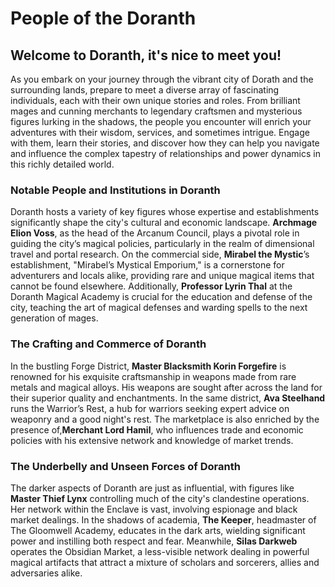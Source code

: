 # People of the Doranth

## Welcome to Doranth, it's nice to meet you!

As you embark on your journey through the vibrant city of Dorath and the surrounding lands, prepare to meet a diverse array of fascinating individuals, each with their own unique stories and roles. From brilliant mages and cunning merchants to legendary craftsmen and mysterious figures lurking in the shadows, the people you encounter will enrich your adventures with their wisdom, services, and sometimes intrigue. Engage with them, learn their stories, and discover how they can help you navigate and influence the complex tapestry of relationships and power dynamics in this richly detailed world.


### Notable People and Institutions in Doranth

Doranth hosts a variety of key figures whose expertise and establishments significantly shape the city's cultural and economic landscape. 
**Archmage Elion Voss**, as the head of the Arcanum Council, plays a pivotal role in guiding the city’s magical policies, particularly in the realm of dimensional travel and portal research. On the commercial side, **Mirabel the Mystic**’s establishment, "Mirabel’s Mystical Emporium," 
is a cornerstone for adventurers and locals alike, providing rare and unique magical items that cannot be found elsewhere. 
Additionally, **Professor Lyrin Thal** at the Doranth Magical Academy is crucial for the education and defense of the city, teaching the art of magical defenses and warding spells to the next generation of mages.

### The Crafting and Commerce of Doranth

In the bustling Forge District, **Master Blacksmith Korin Forgefire** is renowned for his exquisite craftsmanship in weapons made from rare metals and magical alloys. His weapons are sought after across the land for their superior quality and enchantments. 
In the same district, **Ava Steelhand** runs the Warrior’s Rest, a hub for warriors seeking expert advice on weaponry and a good night's rest. 
The marketplace is also enriched by the presence of,**Merchant Lord Hamil**, 
who influences trade and economic policies with his extensive network and knowledge of market trends.

### The Underbelly and Unseen Forces of Doranth

The darker aspects of Doranth are just as influential, with figures like **Master Thief Lynx** controlling much of the city's clandestine operations. Her network within the Enclave is vast, involving espionage and black market dealings. In the shadows of academia, **The Keeper**, headmaster of The Gloomwell Academy, educates in the dark arts, wielding significant power and instilling both respect and fear. Meanwhile, **Silas Darkweb** operates the Obsidian Market, a less-visible network dealing in powerful magical artifacts that attract a mixture of scholars and sorcerers, allies and adversaries alike.

